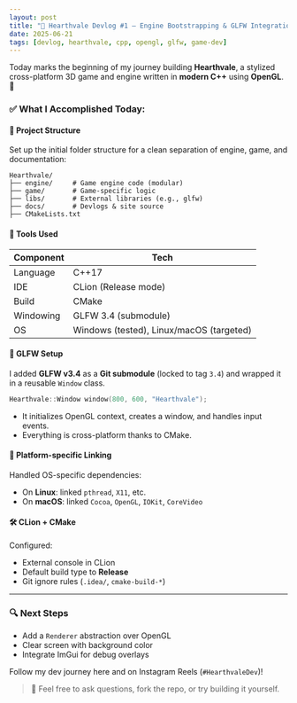 ```yaml
---
layout: post
title: "🌲 Hearthvale Devlog #1 — Engine Bootstrapping & GLFW Integration"
date: 2025-06-21
tags: [devlog, hearthvale, cpp, opengl, glfw, game-dev]
---
```


Today marks the beginning of my journey building **Hearthvale**, a stylized cross-platform 3D game and engine written in **modern C++** using **OpenGL**. 🚀

### ✅ What I Accomplished Today:

#### 🧱 Project Structure

Set up the initial folder structure for a clean separation of engine, game, and documentation:

```
Hearthvale/
├── engine/     # Game engine code (modular)
├── game/       # Game-specific logic
├── libs/       # External libraries (e.g., glfw)
├── docs/       # Devlogs & site source
├── CMakeLists.txt
```

#### 🧰 Tools Used

| Component   | Tech                  |
|------------|-----------------------|
| Language   | C++17                 |
| IDE        | CLion (Release mode)  |
| Build      | CMake                 |
| Windowing  | GLFW 3.4 (submodule)  |
| OS         | Windows (tested), Linux/macOS (targeted) |

#### 🔌 GLFW Setup

I added **GLFW v3.4** as a **Git submodule** (locked to tag `3.4`) and wrapped it in a reusable `Window` class.

```cpp
Hearthvale::Window window(800, 600, "Hearthvale");
```

- It initializes OpenGL context, creates a window, and handles input events.
- Everything is cross-platform thanks to CMake.

#### 🧠 Platform-specific Linking

Handled OS-specific dependencies:

- On **Linux**: linked `pthread`, `X11`, etc.
- On **macOS**: linked `Cocoa`, `OpenGL`, `IOKit`, `CoreVideo`

#### 🛠️ CLion + CMake

Configured:
- External console in CLion
- Default build type to **Release**
- Git ignore rules (`.idea/`, `cmake-build-*`)

---

### 🔍 Next Steps

- Add a `Renderer` abstraction over OpenGL
- Clear screen with background color
- Integrate ImGui for debug overlays

Follow my dev journey here and on Instagram Reels (`#HearthvaleDev`)!

> 💬 Feel free to ask questions, fork the repo, or try building it yourself.
